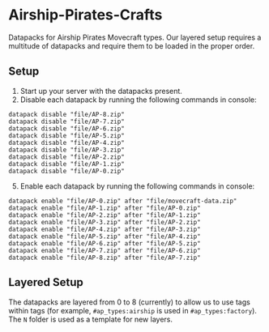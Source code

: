 # Airship-Pirates-Crafts
Datapacks for Airship Pirates Movecraft types.  Our layered setup requires a multitude of datapacks and require them to be loaded in the proper order.

## Setup
1. Start up your server with the datapacks present.
2. Disable each datapack by running the following commands in console:
```
datapack disable "file/AP-8.zip"
datapack disable "file/AP-7.zip"
datapack disable "file/AP-6.zip"
datapack disable "file/AP-5.zip"
datapack disable "file/AP-4.zip"
datapack disable "file/AP-3.zip"
datapack disable "file/AP-2.zip"
datapack disable "file/AP-1.zip"
datapack disable "file/AP-0.zip"
```
5. Enable each datapack by running the following commands in console:
```
datapack enable "file/AP-0.zip" after "file/movecraft-data.zip"
datapack enable "file/AP-1.zip" after "file/AP-0.zip"
datapack enable "file/AP-2.zip" after "file/AP-1.zip"
datapack enable "file/AP-3.zip" after "file/AP-2.zip"
datapack enable "file/AP-4.zip" after "file/AP-3.zip"
datapack enable "file/AP-5.zip" after "file/AP-4.zip"
datapack enable "file/AP-6.zip" after "file/AP-5.zip"
datapack enable "file/AP-7.zip" after "file/AP-6.zip"
datapack enable "file/AP-8.zip" after "file/AP-7.zip"
```

## Layered Setup
The datapacks are layered from 0 to 8 (currently) to allow us to use tags within tags (for example, `#ap_types:airship` is used in `#ap_types:factory`).  The `N` folder is used as a template for new layers.
